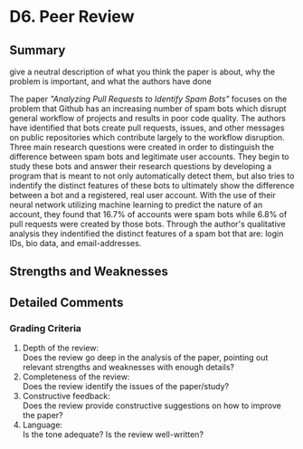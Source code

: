 # D6. Peer Review
## Summary
give a neutral description of what you think the paper is about, why the problem is important, and what the authors have done

The paper *"Analyzing Pull Requests to Identify Spam Bots"* focuses on the problem that Github has an increasing number of spam bots which disrupt general workflow of projects and results in poor code quality. The authors have identified that bots create pull requests, issues, and other messages on public repositories which contribute largely to the workflow disruption. Three main research questions were created in order to distinguish the difference between spam bots and legitimate user accounts. They begin to study these bots and answer their research questions by developing a program that is meant to not only automatically detect them, but also tries to indentify the distinct features of these bots to ultimately show the difference between a bot and a registered, real user account. With the use of their neural network utilizing machine learning to predict the nature of an account, they found that 16.7% of accounts were spam bots while 6.8% of pull requests were created by those bots. Through the author's qualitative analysis they indentified the distinct features of a spam bot that are: login IDs, bio data, and email-addresses.
## Strengths and Weaknesses
## Detailed Comments
### Grading Criteria
1. Depth of the review: 
<br/>Does the review go deep in the analysis of the paper, pointing out relevant strengths and weaknesses with enough details?
2. Completeness of the review: 
<br/>Does the review identify the issues of the paper/study? 
3. Constructive feedback: 
<br/>Does the review provide constructive suggestions on how to improve the paper? 
4. Language: 
<br/>Is the tone adequate? Is the review well-written?
